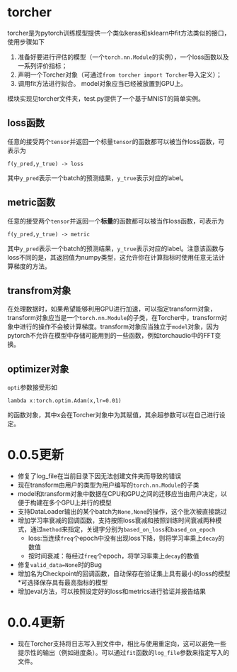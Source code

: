 # torcher

torcher是为pytorch训练模型提供一个类似keras和sklearn中fit方法类似的接口，使用步骤如下
1. 准备好要进行评估的模型（一个`torch.nn.Module`的实例），一个loss函数以及一系列评价指标；
1. 声明一个Torcher对象（可通过`from torcher import Torcher`导入定义）；
3. 调用fit方法进行拟合。
model对象应当已经被放置到GPU上。

模块实现见torcher文件夹，test.py提供了一个基于MNIST的简单实例。

## loss函数

任意的接受两个`tensor`并返回一个标量`tensor`的函数都可以被当作loss函数，可表示为
```
f(y_pred,y_true) -> loss
```
其中`y_pred`表示一个batch的预测结果，`y_true`表示对应的label。

## metric函数
任意的接受两个`tensor`并返回一个**标量**的函数都可以被当作loss函数，可表示为
```
f(y_pred,y_true) -> metric
```
其中`y_pred`表示一个batch的预测结果，`y_true`表示对应的label。注意该函数与loss不同的是，其返回值为numpy类型，这允许你在计算指标时使用任意无法计算梯度的方法。

## transfrom对象
在处理数据时，如果希望能够利用GPU进行加速，可以指定transform对象，transform对象应当是一个`torch.nn.Module`的子类，在Torcher中，transform对象中进行的操作不会被计算梯度。transform对象应当独立于`model`对象，因为pytorch不允许在模型中存储可能用到的一些函数，例如torchaudio中的FFT变换。

## optimizer对象
`opti`参数接受形如
```
lambda x:torch.optim.Adam(x,lr=0.01)
```
的函数对象，其中x会在Torcher对象中为其赋值，其余超参数可以在自己进行设定。

# 0.0.5更新
* 修复了log_file在当前目录下因无法创建文件夹而导致的错误
* 现在transform由用户的类型为用户编写的`torch.nn.Module`的子类
* model和transform对象中数据在CPU和GPU之间的迁移应当由用户决定，以便于构建在多个GPU上并行的模型
* 支持DataLoader输出的某个batch为`None,None`的操作，这个批次被直接跳过
* 增加学习率衰减的回调函数，支持按照loss衰减和按照训练时间衰减两种模式，通过`method`来指定，关键字分别为`based_on_loss`和`based_on_epoch`
    * loss:当连续`freq`个epoch中没有出现loss下降，则将学习率乘上`decay`的数值
    * 按时间衰减：每经过`freq`个epoch，将学习率乘上`decay`的数值
* 修复`valid_data=None`时的Bug
* 增加名为Checkpoint的回调函数，自动保存在验证集上具有最小的loss的模型
    *可选择保存具有最高指标的模型
* 增加eval方法，可以按照设定好的loss和metrics进行验证并报告结果

# 0.0.4更新
* 现在Torcher支持将日志写入到文件中，相比与使用重定向，这可以避免一些提示性的输出（例如进度条）。可以通过`fit`函数的`log_file`参数来指定写入的文件。

